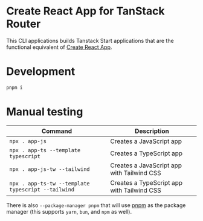 # Create React App for TanStack Router

This CLI applications builds Tanstack Start applications that are the functional equivalent of [Create React App](https://create-react-app.dev/).

# Development

```bash
pnpm i
```

# Manual testing

| Command                                            | Description                                |
| -------------------------------------------------- | ------------------------------------------ |
| `npx . app-js`                                     | Creates a JavaScript app                   |
| `npx . app-ts --template typescript`               | Creates a TypeScript app                   |
| `npx . app-js-tw --tailwind`                       | Creates a JavaScript app with Tailwind CSS |
| `npx . app-ts-tw --template typescript --tailwind` | Creates a TypeScript app with Tailwind CSS |

There is also `--package-manager pnpm` that will use [pnpm](https://pnpm.io/) as the package manager (this supports `yarn`, `bun`, and `npm` as well).
